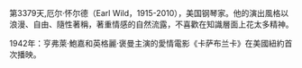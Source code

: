 第3379天,厄尔·怀尔德（Earl Wild，1915-2010），美国钢琴家。他的演出風格以浪漫、自由、隨性著稱，著重情感的自然流露，不喜歡在知識層面上花太多精神。
 
1942年：亨弗萊·鮑嘉和英格麗·褒曼主演的愛情電影《卡萨布兰卡》在美國紐約首次播映。